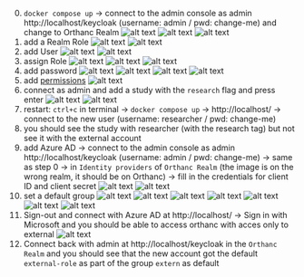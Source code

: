 0. `docker compose up` -> connect to the admin console as admin http://localhost/keycloak (username: admin / pwd: change-me) and change to Orthanc Realm
![alt text](image-11.png)
![alt text](image-12.png)
![alt text](image-13.png)
1. add a Realm Role 
![alt text](image.png)
![alt text](image-1.png)
2. add User
![alt text](image-2.png)
![alt text](image-3.png)
3. assign Role
![alt text](image-4.png)
![alt text](image-5.png)
![alt text](image-17.png)
4. add password
![alt text](image-4.png)
![alt text](image-7.png)
![alt text](image-8.png)
![alt text](image-9.png)
5. add [permissions](./permissions.jsonc) 
![alt text](image-16.png)
6. connect as admin and add a study with the `research` flag and press enter
![alt text](image-14.png)
![alt text](image-15.png)
7. restart: `ctrl+c` in terminal -> `docker compose up` -> http://localhost/ -> connect to the new user (username: researcher / pwd: change-me)
8. you should see the study with researcher (with the research tag) but not see it with the external account
9. add Azure AD -> connect to the admin console as admin http://localhost/keycloak (username: admin / pwd: change-me) -> same as step 0 -> in `Identity providers` of `Orthanc Realm` (the image is on the wrong realm, it should be on Orthanc) -> fill in the credentials for client ID and client secret
![alt text](image-18.png)
![alt text](image-19.png)
10. set a default group
![alt text](image-20.png)
![alt text](image-21.png)
![alt text](image-22.png)
![alt text](image-24.png)
![alt text](image-23.png)
![alt text](image-25.png)
![alt text](image-26.png)
11. Sign-out and connect with Azure AD at  http://localhost/ -> Sign in with Microsoft and you should be able to access orthanc with acces only to external
![alt text](image-27.png)
12. Connect back with admin at http://localhost/keycloak in the `Orthanc Realm` and you should see that the new account got the default `external-role` as part of the group `extern` as default